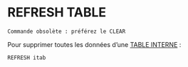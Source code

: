 # **REFRESH TABLE**

    Commande obsolète : préférez le CLEAR

Pour supprimer toutes les données d’une [TABLE INTERNE](../../10_Tables_Internes/01_Tables_Internes.md) :

```JS
REFRESH itab
```
